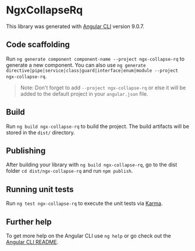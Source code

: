 # NgxCollapseRq

This library was generated with [Angular CLI](https://github.com/angular/angular-cli) version 9.0.7.

## Code scaffolding

Run `ng generate component component-name --project ngx-collapse-rq` to generate a new component. You can also use `ng generate directive|pipe|service|class|guard|interface|enum|module --project ngx-collapse-rq`.
> Note: Don't forget to add `--project ngx-collapse-rq` or else it will be added to the default project in your `angular.json` file. 

## Build

Run `ng build ngx-collapse-rq` to build the project. The build artifacts will be stored in the `dist/` directory.

## Publishing

After building your library with `ng build ngx-collapse-rq`, go to the dist folder `cd dist/ngx-collapse-rq` and run `npm publish`.

## Running unit tests

Run `ng test ngx-collapse-rq` to execute the unit tests via [Karma](https://karma-runner.github.io).

## Further help

To get more help on the Angular CLI use `ng help` or go check out the [Angular CLI README](https://github.com/angular/angular-cli/blob/master/README.md).
